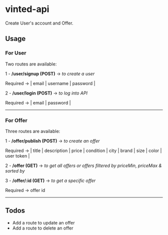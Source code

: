 # vinted-api

Create User's account and Offer.

## Usage

### For User

Two routes are available:

1 - **/user/signup (POST)** -> _to create a user_

Required -> | email | username | password |

2 - **/user/login (POST)** -> _to log into API_

Required -> | email | password |

---

### For Offer

Three routes are available:

1 - **/offer/publish (POST)** -> _to create an offer_

Required -> | title |
description |
price |
condition |
city |
brand |
size |
color |
user token |

2 - **/offer (GET)** -> _to get all offers or offers filtered by priceMin, priceMax & sorted by_

3 - **/offer/:id (GET)** -> _to get a specific offer_

Required -> offer id

---

## Todos

- Add a route to update an offer
- Add a route to delete an offer
